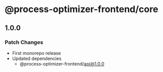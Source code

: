 # @process-optimizer-frontend/core

## 1.0.0

### Patch Changes

- First monorepo release
- Updated dependencies
  - @process-optimizer-frontend/api@1.0.0
